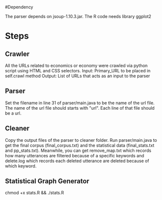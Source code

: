 #Dependency

The parser depends on jsoup-1.10.3.jar.
The R code needs library ggplot2


# Steps

## Crawler

All the URLs related to economics or economy were crawled via python script using HTML and CSS selectors.
Input: Primary_URL to be placed in self.crawl method 
Output: List of URLs that acts as an input to the parser


## Parser

Set the filename in line 31 of parser/main.java to be the name of the url file. The name of the url file should starts with "url". Each line of that file should be a url.

## Cleaner

Copy the output files of the parser to cleaner folder. Run parser/main.java to get the final corpus (final_corpus.txt) and the statistical data (final_stats.txt and pp_stats.txt). Meanwhile, you can get remove_map.txt which records how many utterances are filtered because of a specific keywords and delete.log which records each deleted utterance are deleted because of which keyword.

## Statistical Graph Generator
chmod +x stats.R && ./stats.R

